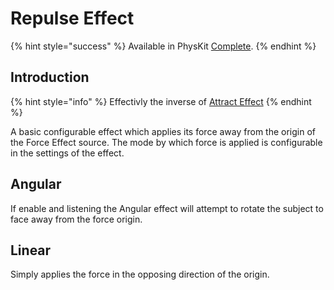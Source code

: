 # Repulse Effect

{% hint style="success" %}
Available in PhysKit [Complete](https://prf.hn/l/rpoyznk).
{% endhint %}

## Introduction

{% hint style="info" %}
Effectivly the inverse of [Attract Effect](attract-effect.md)
{% endhint %}

A basic configurable effect which applies its force away from the origin of the Force Effect source. The mode by which force is applied is configurable in the settings of the effect.

## Angular

If enable and listening the Angular effect will attempt to rotate the subject to face away from the force origin.

## Linear

Simply applies the force in the opposing direction of the origin.
